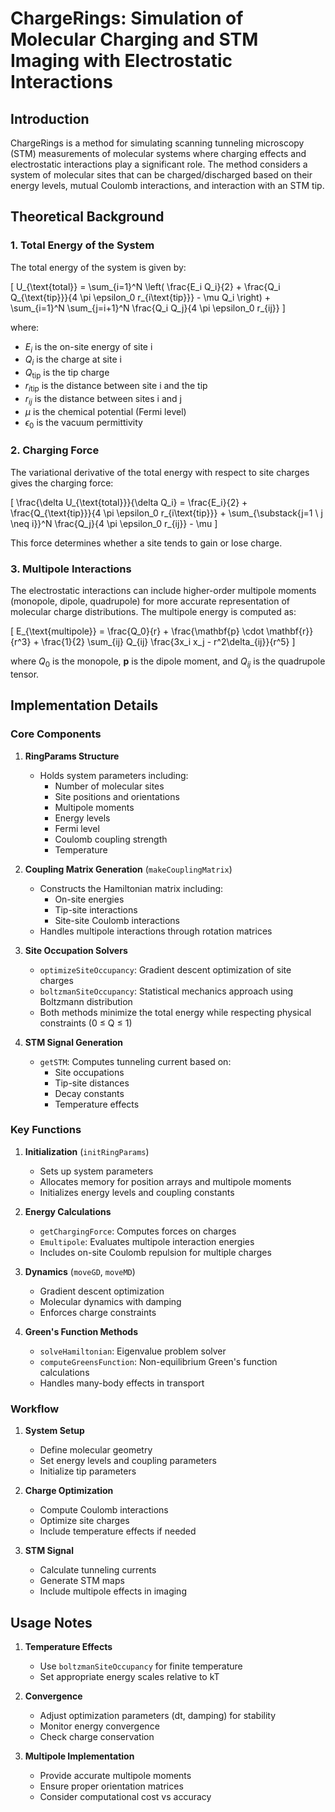 # ChargeRings: Simulation of Molecular Charging and STM Imaging with Electrostatic Interactions

## Introduction

ChargeRings is a method for simulating scanning tunneling microscopy (STM) measurements of molecular systems where charging effects and electrostatic interactions play a significant role. The method considers a system of molecular sites that can be charged/discharged based on their energy levels, mutual Coulomb interactions, and interaction with an STM tip.

## Theoretical Background

### 1. Total Energy of the System

The total energy of the system is given by:

\[
U_{\text{total}} = \sum_{i=1}^N \left( \frac{E_i Q_i}{2} + \frac{Q_i Q_{\text{tip}}}{4 \pi \epsilon_0 r_{i\text{tip}}} - \mu Q_i \right) + \sum_{i=1}^N \sum_{j=i+1}^N \frac{Q_i Q_j}{4 \pi \epsilon_0 r_{ij}}
\]

where:
- $E_i$ is the on-site energy of site i
- $Q_i$ is the charge at site i
- $Q_{\text{tip}}$ is the tip charge
- $r_{i\text{tip}}$ is the distance between site i and the tip
- $r_{ij}$ is the distance between sites i and j
- $\mu$ is the chemical potential (Fermi level)
- $\epsilon_0$ is the vacuum permittivity

### 2. Charging Force

The variational derivative of the total energy with respect to site charges gives the charging force:

\[
\frac{\delta U_{\text{total}}}{\delta Q_i} = \frac{E_i}{2} + \frac{Q_{\text{tip}}}{4 \pi \epsilon_0 r_{i\text{tip}}} + \sum_{\substack{j=1 \\ j \neq i}}^N \frac{Q_j}{4 \pi \epsilon_0 r_{ij}} - \mu
\]

This force determines whether a site tends to gain or lose charge.

### 3. Multipole Interactions

The electrostatic interactions can include higher-order multipole moments (monopole, dipole, quadrupole) for more accurate representation of molecular charge distributions. The multipole energy is computed as:

\[
E_{\text{multipole}} = \frac{Q_0}{r} + \frac{\mathbf{p} \cdot \mathbf{r}}{r^3} + \frac{1}{2} \sum_{ij} Q_{ij} \frac{3x_i x_j - r^2\delta_{ij}}{r^5}
\]

where $Q_0$ is the monopole, $\mathbf{p}$ is the dipole moment, and $Q_{ij}$ is the quadrupole tensor.

## Implementation Details

### Core Components

1. **RingParams Structure**
   - Holds system parameters including:
     - Number of molecular sites
     - Site positions and orientations
     - Multipole moments
     - Energy levels
     - Fermi level
     - Coulomb coupling strength
     - Temperature

2. **Coupling Matrix Generation** (`makeCouplingMatrix`)
   - Constructs the Hamiltonian matrix including:
     - On-site energies
     - Tip-site interactions
     - Site-site Coulomb interactions
   - Handles multipole interactions through rotation matrices

3. **Site Occupation Solvers**
   - `optimizeSiteOccupancy`: Gradient descent optimization of site charges
   - `boltzmanSiteOccupancy`: Statistical mechanics approach using Boltzmann distribution
   - Both methods minimize the total energy while respecting physical constraints (0 ≤ Q ≤ 1)

4. **STM Signal Generation**
   - `getSTM`: Computes tunneling current based on:
     - Site occupations
     - Tip-site distances
     - Decay constants
     - Temperature effects

### Key Functions

1. **Initialization** (`initRingParams`)
   - Sets up system parameters
   - Allocates memory for position arrays and multipole moments
   - Initializes energy levels and coupling constants

2. **Energy Calculations**
   - `getChargingForce`: Computes forces on charges
   - `Emultipole`: Evaluates multipole interaction energies
   - Includes on-site Coulomb repulsion for multiple charges

3. **Dynamics** (`moveGD`, `moveMD`)
   - Gradient descent optimization
   - Molecular dynamics with damping
   - Enforces charge constraints

4. **Green's Function Methods**
   - `solveHamiltonian`: Eigenvalue problem solver
   - `computeGreensFunction`: Non-equilibrium Green's function calculations
   - Handles many-body effects in transport

### Workflow

1. **System Setup**
   - Define molecular geometry
   - Set energy levels and coupling parameters
   - Initialize tip parameters

2. **Charge Optimization**
   - Compute Coulomb interactions
   - Optimize site charges
   - Include temperature effects if needed

3. **STM Signal**
   - Calculate tunneling currents
   - Generate STM maps
   - Include multipole effects in imaging

## Usage Notes

1. **Temperature Effects**
   - Use `boltzmanSiteOccupancy` for finite temperature
   - Set appropriate energy scales relative to kT

2. **Convergence**
   - Adjust optimization parameters (dt, damping) for stability
   - Monitor energy convergence
   - Check charge conservation

3. **Multipole Implementation**
   - Provide accurate multipole moments
   - Ensure proper orientation matrices
   - Consider computational cost vs accuracy

